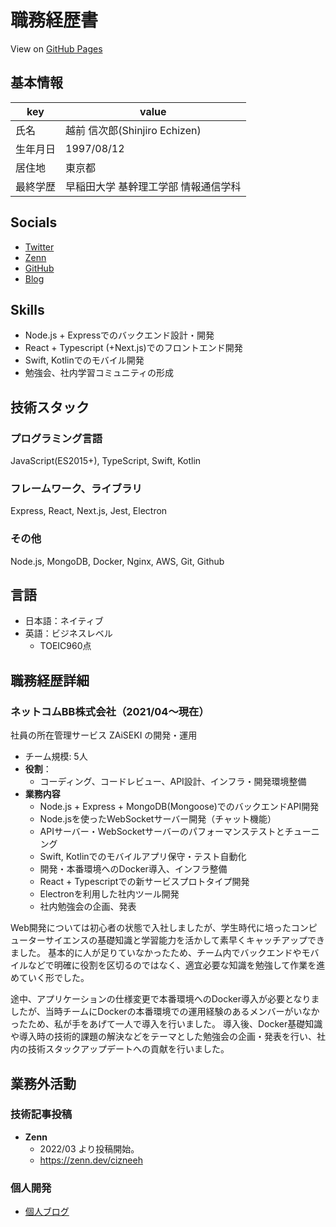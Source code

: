 # 職務経歴書

View on [GitHub Pages](https://cizneeh.github.io/resume/)

## 基本情報

|key|value|
|---|---|
|氏名|越前 信次郎(Shinjiro Echizen)|
|生年月日|1997/08/12|
|居住地|東京都|
|最終学歴|早稲田大学 基幹理工学部 情報通信学科|

## Socials
- [Twitter](https://twitter.com/cizneeh)
- [Zenn](https://zenn.dev/cizneeh)
- [GitHub](https://github.com/cizneeh)
- [Blog](https://cizneeh.me/)

## Skills

- Node.js + Expressでのバックエンド設計・開発
- React + Typescript (+Next.js)でのフロントエンド開発
- Swift, Kotlinでのモバイル開発
- 勉強会、社内学習コミュニティの形成

## 技術スタック

### プログラミング言語
JavaScript(ES2015+), TypeScript, Swift, Kotlin

### フレームワーク、ライブラリ
Express, React, Next.js, Jest, Electron

### その他
Node.js, MongoDB, Docker, Nginx, AWS, Git, Github

## 言語
- 日本語：ネイティブ
- 英語：ビジネスレベル
  - TOEIC960点 

## 職務経歴詳細

### ネットコムBB株式会社（2021/04〜現在）
社員の所在管理サービス ZAiSEKI の開発・運用 
- チーム規模: 5人
- **役割**：
  - コーディング、コードレビュー、API設計、インフラ・開発環境整備
- **業務内容**
  - Node.js + Express + MongoDB(Mongoose)でのバックエンドAPI開発
  - Node.jsを使ったWebSocketサーバー開発（チャット機能）
  - APIサーバー・WebSocketサーバーのパフォーマンステストとチューニング
  - Swift, Kotlinでのモバイルアプリ保守・テスト自動化
  - 開発・本番環境へのDocker導入、インフラ整備
  - React + Typescriptでの新サービスプロトタイプ開発
  - Electronを利用した社内ツール開発
  - 社内勉強会の企画、発表

Web開発については初心者の状態で入社しましたが、学生時代に培ったコンピューターサイエンスの基礎知識と学習能力を活かして素早くキャッチアップできました。
基本的に人が足りていなかったため、チーム内でバックエンドやモバイルなどで明確に役割を区切るのではなく、適宜必要な知識を勉強して作業を進めていく形でした。

途中、アプリケーションの仕様変更で本番環境へのDocker導入が必要となりましたが、当時チームにDockerの本番環境での運用経験のあるメンバーがいなかったため、私が手をあげて一人で導入を行いました。
導入後、Docker基礎知識や導入時の技術的課題の解決などをテーマとした勉強会の企画・発表を行い、社内の技術スタックアップデートへの貢献を行いました。

## 業務外活動

### 技術記事投稿

- **Zenn**
  - 2022/03 より投稿開始。
  - https://zenn.dev/cizneeh

### 個人開発
- [個人ブログ](https://cizneeh.me/)
